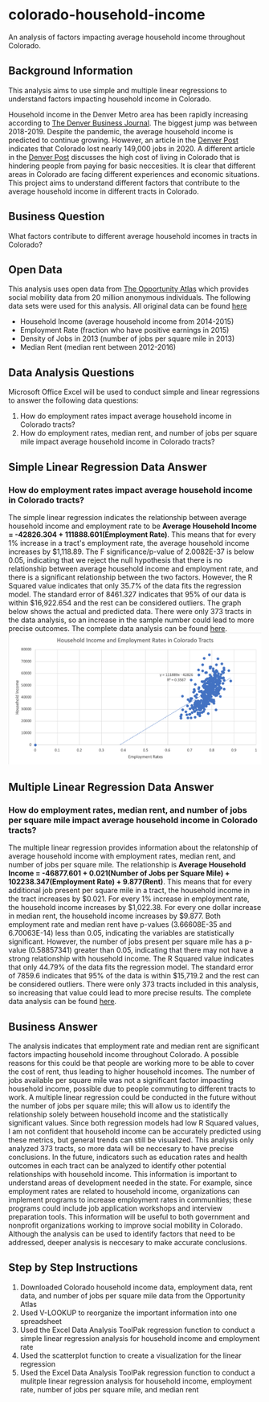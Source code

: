 # colorado-household-income
An analysis of factors impacting average household income throughout Colorado.
## Background Information
This analysis aims to use simple and multiple linear regressions to understand factors impacting household income in Colorado. 

Household income in the Denver Metro area has been rapidly increasing according to [The Denver Business Journal](https://www.bizjournals.com/denver/news/2020/12/24/denvers-average-income-keeps-growing.html). The biggest jump was between 2018-2019. Despite the pandemic, the average household income is predicted to continue growing. However, an article in the [Denver Post](https://www.denverpost.com/2020/12/07/colorado-may-not-recover-jobs-lost-this-year-until-2023-c-u-forecasters-predict/) indicates that Colorado lost nearly 149,000 jobs in 2020. A different article in the [Denver Post](https://www.denverpost.com/2018/01/05/forget-middle-class-in-denver-it-takes-63000-a-year-for-a-family-to-just-subsist/) discusses the high cost of living in Colorado that is hindering people from paying for basic neccesities. It is clear that different areas in Colorado are facing different experiences and economic situations. This project aims to understand different factors that contribute to the average household income in different tracts in Colorado.

## Business Question
What factors contribute to different average household incomes in tracts in Colorado?

## Open Data
This analysis uses open data from [The Opportunity Atlas](https://opportunityatlas.org) which provides social mobility data from 20 million anonymous individuals. 
The following data sets were used for this analysis. All original data can be found [here](https://github.com/cshah13/colorado-household-income/blob/main/Original%20Data.xlsx)
- Household Income (average household income from 2014-2015)
- Employment Rate (fraction who have positive earnings in 2015)
- Density of Jobs in 2013 (number of jobs per square mile in 2013)
- Median Rent (median rent between 2012-2016)

## Data Analysis Questions
Microsoft Office Excel will be used to conduct simple and linear regressions to answer the following data questions:
1. How do employment rates impact average household income in Colorado tracts?
2. How do employment rates, median rent, and number of jobs per square mile impact average household income in Colorado tracts?

## Simple Linear Regression Data Answer
### How do employment rates impact average household income in Colorado tracts?
The simple linear regression indicates the relationship between average household income and employment rate to be __Average Household Income = -42826.304 + 111888.601(Employment Rate)__. This means that for every 1% increase in a tract's employment rate, the average household income increases by $1,118.89. The F significance/p-value of 2.0082E-37 is below 0.05, indicating that we reject the null hypothesis that there is no relationship between average household income and employment rate, and there is a significant relationship between the two factors. However, the R Squared value indicates that only 35.7% of the data fits the regression model. The standard error of 8461.327 indicates that 95% of our data is within $16,922.654 and the rest can be considered outliers. The graph below shows the actual and predicted data. There were only 373 tracts in the data analysis, so an increase in the sample number could lead to more precise outcomes. The complete data analysis can be found [here](https://github.com/cshah13/colorado-household-income/blob/main/Data%20Analysis.xlsx).
![alttext](https://github.com/cshah13/colorado-household-income/blob/main/Simple%20Linear%20Regression.png)

## Multiple Linear Regression Data Answer
### How do employment rates, median rent, and number of jobs per square mile impact average household income in Colorado tracts?
The multiple linear regression provides information about the relatonship of average household income with employment rates, median rent, and number of jobs per square mile. The relationship is __Average Household Income = -46877.601 + 0.021(Number of Jobs per Square Mile) + 102238.347(Employment Rate) + 9.877(Rent)__. This means that for every additional job present per square mile in a tract, the household income in the tract increases by $0.021. For every 1% increase in employment rate, the household income increases by $1,022.38. For every one dollar increase in median rent, the household income increases by $9.877. Both employment rate and median rent have p-values (3.66608E-35 and 6.70063E-14) less than 0.05, indicating the variables are statistically significant. However, the number of jobs present per square mile has a p-value (0.58857341) greater than 0.05, indicating that there may not have a strong relationship with household income. The R Squared value indicates that only 44.79% of the data fits the regression model. The standard error of 7859.6 indicates that 95% of the data is within $15,719.2 and the rest can be considered outliers. There were only 373 tracts included in this analysis, so increasing that value could lead to more precise results. The complete data analysis can be found [here](https://github.com/cshah13/colorado-household-income/blob/main/Data%20Analysis.xlsx).

## Business Answer
The analysis indicates that employment rate and median rent are significant factors impacting household income throughout Colorado. A possible reasons for this could be that people are working more to be able to cover the cost of rent, thus leading to higher household incomes. The number of jobs available per square mile was not a significant factor impacting household income, possible due to people commuting to different tracts to work. A multiple linear regression could be conducted in the future without the number of jobs per square mile; this will allow us to identify the relationship solely between household income and the statistically significant values. Since both regression models had low R Squared values, I am not confident that household income can be accurately predicted using these metrics, but general trends can still be visualized. This analysis only analyzed 373 tracts, so more data will be neccesary to have precise conclusions. In the future, indicators such as education rates and health outcomes in each tract can be analyzed to identify other potential relationships with household income. This information is important to understand areas of development needed in the state. For example, since employment rates are related to household income, organizations can implement programs to increase employment rates in communities; these programs could include job application workshops and interview preparation tools. This information will be useful to both government and nonprofit organizations working to improve social mobility in Colorado. Although the analysis can be used to identify factors that need to be addressed, deeper analysis is neccesary to make accurate conclusions.

## Step by Step Instructions
1. Downloaded Colorado household income data, employment data, rent data, and number of jobs per square mile data from the Opportunity Atlas
2. Used V-LOOKUP to reorganize the important information into one spreadsheet
3. Used the Excel Data Analysis ToolPak regression function to conduct a simple linear regression analysis for household income and employment rate
4. Used the scatterplot function to create a visualization for the linear regression
5. Used the Excel Data Analysis ToolPak regression function to conduct a mulitple linear regression analysis for household income, employment rate, number of jobs per square mile, and median rent


